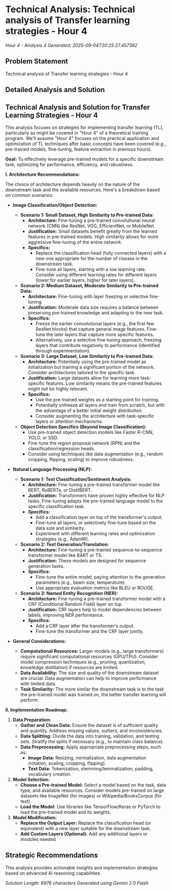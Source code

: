 # Technical Analysis: Technical analysis of Transfer learning strategies - Hour 4
*Hour 4 - Analysis 4*
*Generated: 2025-09-04T20:25:27.457362*

## Problem Statement
Technical analysis of Transfer learning strategies - Hour 4

## Detailed Analysis and Solution
## Technical Analysis and Solution for Transfer Learning Strategies - Hour 4

This analysis focuses on strategies for implementing transfer learning (TL), particularly as might be covered in "Hour 4" of a theoretical training program.  We'll assume "Hour 4" focuses on the practical application and optimization of TL techniques after basic concepts have been covered (e.g., pre-trained models, fine-tuning, feature extraction in previous hours).

**Goal:**  To effectively leverage pre-trained models for a specific downstream task, optimizing for performance, efficiency, and robustness.

**I. Architecture Recommendations:**

The choice of architecture depends heavily on the nature of the downstream task and the available resources. Here's a breakdown based on common scenarios:

*   **Image Classification/Object Detection:**
    *   **Scenario 1: Small Dataset, High Similarity to Pre-trained Data:**
        *   **Architecture:** Fine-tuning a pre-trained convolutional neural network (CNN) like ResNet, VGG, EfficientNet, or MobileNet.
        *   **Justification:**  Small datasets benefit greatly from the learned features in pre-trained models. High similarity allows for more aggressive fine-tuning of the entire network.
        *   **Specifics:**
            *   Replace the classification head (fully connected layers) with a new one appropriate for the number of classes in the downstream task.
            *   Fine-tune all layers, starting with a low learning rate.  Consider using different learning rates for different layers (lower for earlier layers, higher for later layers).
    *   **Scenario 2: Medium Dataset, Moderate Similarity to Pre-trained Data:**
        *   **Architecture:**  Fine-tuning with layer freezing or selective fine-tuning.
        *   **Justification:**  Moderate data size requires a balance between preserving pre-trained knowledge and adapting to the new task.
        *   **Specifics:**
            *   Freeze the earlier convolutional layers (e.g., the first few ResNet blocks) that capture general image features.  Fine-tune the later layers that capture more specific features.
            *   Alternatively, use a selective fine-tuning approach, freezing layers that contribute negatively to performance (identified through experimentation).
    *   **Scenario 3: Large Dataset, Low Similarity to Pre-trained Data:**
        *   **Architecture:**  Potentially using the pre-trained model as initialization but training a significant portion of the network.  Consider architectures tailored to the specific task.
        *   **Justification:** Large datasets allow for learning more task-specific features. Low similarity means the pre-trained features might not be highly relevant.
        *   **Specifics:**
            *   Use the pre-trained weights as a starting point for training.
            *   Potentially unfreeze all layers and train from scratch, but with the advantage of a better initial weight distribution.
            *   Consider augmenting the architecture with task-specific layers or attention mechanisms.
    *   **Object Detection Specifics (Beyond Image Classification):**
        *   Use pre-trained object detection models like Faster R-CNN, YOLO, or SSD.
        *   Fine-tune the region proposal network (RPN) and the classification/regression heads.
        *   Consider using techniques like data augmentation (e.g., random cropping, flipping, scaling) to improve robustness.

*   **Natural Language Processing (NLP):**
    *   **Scenario 1: Text Classification/Sentiment Analysis:**
        *   **Architecture:** Fine-tuning a pre-trained transformer model like BERT, RoBERTa, or DistilBERT.
        *   **Justification:** Transformers have proven highly effective for NLP tasks. Fine-tuning adapts the pre-trained language model to the specific classification task.
        *   **Specifics:**
            *   Add a classification layer on top of the transformer's output.
            *   Fine-tune all layers, or selectively fine-tune based on the data size and similarity.
            *   Experiment with different learning rates and optimization strategies (e.g., AdamW).
    *   **Scenario 2: Text Generation/Translation:**
        *   **Architecture:** Fine-tuning a pre-trained sequence-to-sequence transformer model like BART or T5.
        *   **Justification:** These models are designed for sequence generation tasks.
        *   **Specifics:**
            *   Fine-tune the entire model, paying attention to the generation parameters (e.g., beam size, temperature).
            *   Use appropriate evaluation metrics like BLEU or ROUGE.
    *   **Scenario 3: Named Entity Recognition (NER):**
        *   **Architecture:** Fine-tuning a pre-trained transformer model with a CRF (Conditional Random Field) layer on top.
        *   **Justification:** CRF layers help to model dependencies between labels, improving NER performance.
        *   **Specifics:**
            *   Add a CRF layer after the transformer's output.
            *   Fine-tune the transformer and the CRF layer jointly.

*   **General Considerations:**
    *   **Computational Resources:**  Larger models (e.g., large transformers) require significant computational resources (GPU/TPU).  Consider model compression techniques (e.g., pruning, quantization, knowledge distillation) if resources are limited.
    *   **Data Availability:**  The size and quality of the downstream dataset are crucial.  Data augmentation can help to improve performance with limited data.
    *   **Task Similarity:**  The more similar the downstream task is to the task the pre-trained model was trained on, the better transfer learning will perform.

**II. Implementation Roadmap:**

1.  **Data Preparation:**
    *   **Gather and Clean Data:**  Ensure the dataset is of sufficient quality and quantity.  Address missing values, outliers, and inconsistencies.
    *   **Data Splitting:** Divide the data into training, validation, and testing sets.  Stratify the splits if necessary (e.g., to maintain class balance).
    *   **Data Preprocessing:**  Apply appropriate preprocessing steps, such as:
        *   **Image Data:** Resizing, normalization, data augmentation (rotation, scaling, cropping, flipping).
        *   **Text Data:** Tokenization, stemming/lemmatization, padding, vocabulary creation.
2.  **Model Selection:**
    *   **Choose a Pre-trained Model:**  Select a model based on the task, data type, and available resources.  Consider models pre-trained on large datasets like ImageNet (for images) or Wikipedia/BooksCorpus (for text).
    *   **Load the Model:**  Use libraries like TensorFlow/Keras or PyTorch to load the pre-trained model and its weights.
3.  **Model Modification:**
    *   **Replace the Output Layer:**  Replace the classification head (or equivalent) with a new layer suitable for the downstream task.
    *   **Add Custom Layers (Optional):** Add any additional layers or modules needed

## Strategic Recommendations
This analysis provides actionable insights and implementation strategies
based on advanced AI reasoning capabilities.

*Solution Length: 6976 characters*
*Generated using Gemini 2.0 Flash*
